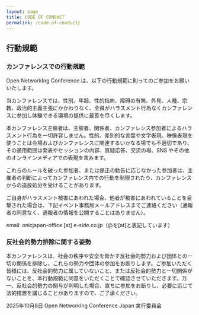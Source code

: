 ```yaml
---
layout: page
title: CODE OF CONDUCT
permalink: /code-of-conduct/
---
```

## 行動規範

### カンファレンスでの行動規範

Open NetworkIng Conference は、以下の行動規範に則ってのご参加をお願いいたします。

当カンファレンスでは、性別、年齢、性的指向、障碍の有無、外見、人種、宗教、政治的主義主張にかかわりなく、全員がハラスメント行為なくカンファレンスに参加し体験できる環境の提供に最善を尽くします。

本カンファレンス主催者は、主催者、関係者、カンファレンス参加者によるハラスメント行為を一切許容しません。性的、差別的な言葉や文字表現、映像表現を使うことは会場およびカンファレンスに関連するいかなる場でも不適切であり、その適用範囲は発表やセッションの内容、質疑応答、交流の場、SNS やその他のオンラインメディアでの表現を含みます。

これらのルールを破った参加者、または是正の勧告に応じなかった参加者は、主催者の判断によってカンファレンス内での行動を制限されたり、カンファレンスからの追放処分を受けることがあります。

ご自身がハラスメント被害にあわれた場合、他者が被害にあわれていることを目撃された場合は、下記イベント事務局メールアドレスまでご連絡ください（通報者の同意なく、通報者の情報を公開することはありません）。

email: onicjapan-office [at] e-side.co.jp（@を[at]と表記しています）

### 反社会的勢力排除に関する姿勢

本カンファレンスは、社会の秩序や安全を脅かす反社会的勢力および団体との一切の関係を排除し、これらの勢力や団体の参加をお断りします。ご参加いただく皆様には、反社会的勢力に属していないこと、または反社会的勢力と一切関係がないことを、本行動規範に同意をいただくことで確認させていただきます。万一、反社会的勢力の関与が判明した場合、直ちに参加をお断りし、必要に応じて法的措置を講じることがありますので、ご了承ください。

2025年10月8日
Open NetworkIng Conference Japan 実行委員会